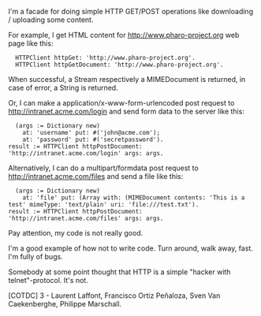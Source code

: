 I'm a facade for doing simple HTTP GET/POST operations like downloading / uploading some content.

For example, I get HTML content for http://www.pharo-project.org web page like this:

      HTTPClient httpGet: 'http://www.pharo-project.org'.
      HTTPClient httpGetDocument: 'http://www.pharo-project.org'.

When successful, a Stream respectively a MIMEDocument is returned, in case of error, a String is returned.

Or, I can make a application/x-www-form-urlencoded post request to http://intranet.acme.com/login and send form data to the server like this:

      (args := Dictionary new)
		at: 'username' put: #('john@acme.com');
		at: 'password' put: #('secretpassword').
	result := HTTPClient httpPostDocument: 'http://intranet.acme.com/login' args: args.

Alternatively, I can do a multipart/formdata post request to http://intranet.acme.com/files and send a file like this:

      (args := Dictionary new)
		at: 'file' put: (Array with: (MIMEDocument contents: 'This is a test' mimeType: 'text/plain' uri: 'file:///test.txt').
	result := HTTPClient httpPostDocument: 'http://intranet.acme.com/files' args: args.
	
Pay attention, my code is not really good.

<trollmode>
I'm a good example of how not to write code. Turn around, walk away,
fast. I'm fully of bugs.

Somebody at some point thought that HTTP is a simple "hacker with
telnet"-protocol. It's not.
</trollmode>

[COTDC] 3 - Laurent Laffont, Francisco Ortiz Peñaloza, Sven Van Caekenberghe, Philippe Marschall.